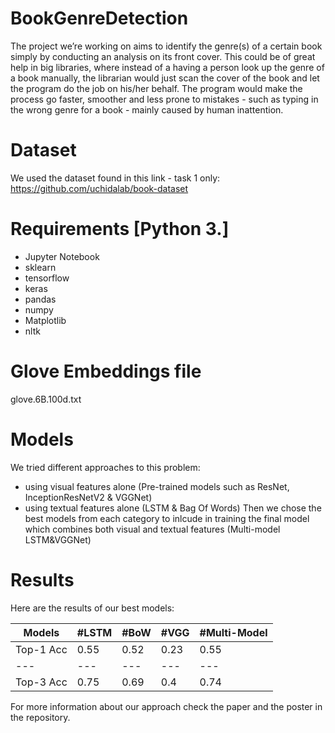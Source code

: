 # BookGenreDetection
The project we’re working on aims to identify the genre(s) of a certain book simply by conducting an analysis on its front cover. This could be of great help in big libraries, where instead of a having a person look up the genre of a book manually, the librarian would just scan the cover of the book and let the program do the job on his/her behalf. The program would make the process go faster, smoother and less prone to mistakes - such as typing in the wrong genre for a book - mainly caused by human inattention.

# Dataset
We used the dataset found in this link - task 1 only:
https://github.com/uchidalab/book-dataset

# Requirements [Python 3.]
- Jupyter Notebook
- sklearn
- tensorflow
- keras
- pandas 
- numpy
- Matplotlib 
- nltk


# Glove Embeddings file
glove.6B.100d.txt

# Models
We tried different approaches to this problem:
- using visual features alone (Pre-trained models such as ResNet, InceptionResNetV2 & VGGNet)
- using textual features alone (LSTM & Bag Of Words)
Then we chose the best models from each category to inlcude in training the final model
which combines both visual and textual features (Multi-model LSTM&VGGNet)

# Results
Here are the results of our best models:

Models | #LSTM | #BoW | #VGG | #Multi-Model 
--- | --- | --- | --- |--- 
Top-1 Acc | 0.55 | 0.52 | 0.23 | 0.55 
--- | --- | --- | --- |--- 
Top-3 Acc | 0.75 | 0.69 | 0.4 | 0.74 

For more information about our approach check the paper and the poster in the repository.
